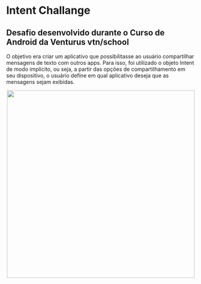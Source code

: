 # Intent Challange
## Desafio desenvolvido durante o Curso de Android da Venturus vtn/school
O objetivo era criar um aplicativo que possibilitasse ao usuário compartilhar mensagens de texto com outros apps. Para isso, foi utilizado o objeto Intent de modo implícito, ou seja, a partir das opções de compartilhamento em seu dispositivo, o usuário define em qual aplicativo deseja que as mensagens sejam exibidas.


<p align="center">
<img src="https://github.com/abressam/IntentChallange/blob/main/intentsVideo.gif" height="500"/>
</p>
